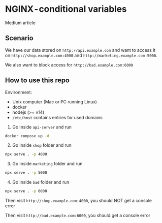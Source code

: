 # NGINX - conditional variables

Medium article

## Scenario
We have our data stored on `http://api.example.com` and want to access it on `http://shop.example.com:4000` and `http://marketing.example.com:5000`.

We also want to block access for `http://bad.example.com:6000`

## How to use this repo
Environment:
- Unix computer (Mac or PC running Linux)
- docker
- nodejs (>= v14)
- `/etc/host` contains entries for used domains

1. Go inside `api-server` and run 

```sh
docker compose up -d
```

2. Go inside `shop` folder and run 
```sh
npx serve . -p 4000
```

3. Go inside `marketing` folder and run 
```sh
npx serve . -p 5000
```

4. Go inside `bad` folder and run 
```sh
npx serve . -p 6000
```

Then visit `http://shop.example.com:4000`, you should NOT get a console error

Then visit `http://bad.example.com:6000`, you should get a console error 
